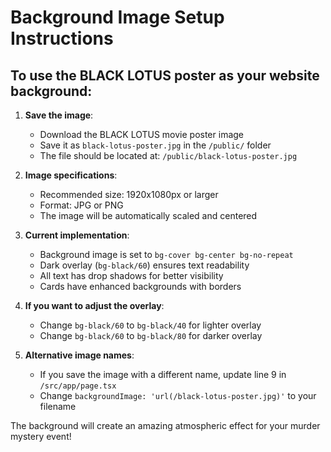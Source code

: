 # Background Image Setup Instructions

## To use the BLACK LOTUS poster as your website background:

1. **Save the image**: 
   - Download the BLACK LOTUS movie poster image
   - Save it as `black-lotus-poster.jpg` in the `/public/` folder
   - The file should be located at: `/public/black-lotus-poster.jpg`

2. **Image specifications**:
   - Recommended size: 1920x1080px or larger
   - Format: JPG or PNG
   - The image will be automatically scaled and centered

3. **Current implementation**:
   - Background image is set to `bg-cover bg-center bg-no-repeat`
   - Dark overlay (`bg-black/60`) ensures text readability
   - All text has drop shadows for better visibility
   - Cards have enhanced backgrounds with borders

4. **If you want to adjust the overlay**:
   - Change `bg-black/60` to `bg-black/40` for lighter overlay
   - Change `bg-black/60` to `bg-black/80` for darker overlay

5. **Alternative image names**:
   - If you save the image with a different name, update line 9 in `/src/app/page.tsx`
   - Change `backgroundImage: 'url(/black-lotus-poster.jpg)'` to your filename

The background will create an amazing atmospheric effect for your murder mystery event!
